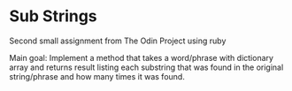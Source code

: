# Sub Strings

Second small assignment from The Odin Project using ruby

Main goal: Implement a method that takes a word/phrase with dictionary array and returns result listing each substring that was found in the original string/phrase and how many times it was found.